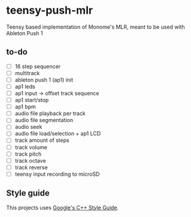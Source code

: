 # teensy-push-mlr
Teensy based implementation of Monome's MLR, meant to be used with Ableton Push 1


## to-do
- [ ] 16 step sequencer
- [ ] multitrack
- [ ] ableton push 1 (ap1) init
- [ ] ap1 leds
- [ ] ap1 input -> offset track sequence
- [ ] ap1 start/stop
- [ ] ap1 bpm
- [ ] audio file playback per track
- [ ] audio file segmentation
- [ ] audio seek
- [ ] audio file load/selection + ap1 LCD
- [ ] track amount of steps
- [ ] track volume
- [ ] track pitch
- [ ] track octave
- [ ] track reverse
- [ ] teensy input recording to microSD

## Style guide
This projects uses [Google's C++ Style Guide](https://google.github.io/styleguide/cppguide.html).
